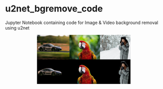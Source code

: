 # u2net_bgremove_code
Jupyter Notebook containing code for Image &amp; Video background removal using u2net

<p align="center">
  <img width="300" heigth="300" src="Images_for_Readme/Image1.png">
  <br>
</p>


